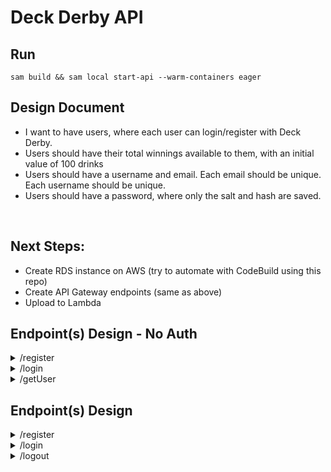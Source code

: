 # Deck Derby API

## Run

`sam build && sam local start-api --warm-containers eager`

## Design Document

- I want to have users, where each user can login/register with Deck Derby.
- Users should have their total winnings available to them, with an initial value of 100 drinks
- Users should have a username and email. Each email should be unique. Each username should be unique.
- Users should have a password, where only the salt and hash are saved.

&nbsp;

## Next Steps:
- Create RDS instance on AWS (try to automate with CodeBuild using this repo)
- Create API Gateway endpoints (same as above)
- Upload to Lambda

## Endpoint(s) Design - No Auth

<details>
    <summary>/register</summary>

```python
class Request:
    email: str
    username: str
    password: str

class Response:
    message: str
    userId: str
```

</details>

<details>
    <summary>/login</summary>

```python
class Request:
    username: str
    password: str

class Response:
    message: str
    userId: str
    username: str
    totalWinnings: int
```

</details>

<details>
    <summary>/getUser</summary>

```python
class Request:
    username: str

class Response:
    message: str
    userId: str
    username: str
    totalWinnings: int
```

</details>

## Endpoint(s) Design

<details>
    <summary>/register</summary>

```python
class Request:
    email: str
    username: str
    password: str

class Response:
    message: str
    userId: str
```

</details>

<details>
    <summary>/login</summary>

```python
class Request:
    username: str
    password: str

class Response:
    message: str
    userId: str
    accessToken: str
    refreshToken: str
```

</details>

<details>
    <summary>/logout</summary>

```python
class Request:
    accessToken: str

class Response:
    message: str
```
</details>

